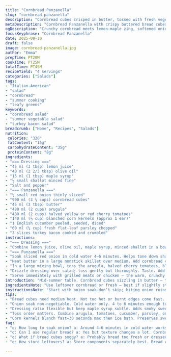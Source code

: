 ```yaml
---
title: "Cornbread Panzanella"
slug: "cornbread-panzanella"
description: "Cornbread cubes crisped in butter, tossed with fresh vegetables, peppery arugula, and a tangy maple-lemon dressing with garlic bite. Onion softened in cold water to tame harshness. Bacon crunch adds smoky pop. Summer colors, textures merging. Grilled meat or chicken waiting on the side. A salad that’s more than leaves – chewy, juicy, with bursts of corn sweetness and acidity. Timing matters, knowing when bread browns without burning, when onion stops biting, folding flavors gently but not limp."
metaDescription: "Cornbread Panzanella with crispy buttered bread cubes, sharp onion soak, tangy maple-lemon dressing, smoky turkey bacon, fresh veggies providing bright, layered textures."
ogDescription: "Crunchy cornbread meets lemon-maple zing, softened onion, arugula pepper, and bacon pop. Toss fast. Timing on bread browning and soak key for texture contrast."
focusKeyphrase: "Cornbread Panzanella"
date: 2025-09-10
draft: false
image: cornbread-panzanella.jpg
author: "Emma"
prepTime: PT20M
cookTime: PT25M
totalTime: PT45M
recipeYield: "4 servings"
categories: ["Salads"]
tags:
- "Italian-American"
- "salad"
- "cornbread"
- "summer cooking"
- "leafy greens"
keywords:
- "cornbread salad"
- "summer vegetable salad"
- "turkey bacon salad"
breadcrumb: ["Home", "Recipes", "Salads"]
nutrition: 
 calories: "320"
 fatContent: "15g"
 carbohydrateContent: "35g"
 proteinContent: "8g"
ingredients:
- "=== Dressing ==="
- "45 ml (3 tbsp) lemon juice"
- "40 ml (2 2/3 tbsp) olive oil"
- "15 ml (1 tbsp) maple syrup"
- "½ small shallot minced fine"
- "Salt and pepper"
- "=== Panzanella ==="
- "½ small red onion thinly sliced"
- "900 ml (3 ¾ cups) cornbread cubes"
- "45 ml (3 tbsp) butter"
- "480 ml (2 cups) arugula"
- "480 ml (2 cups) halved yellow or red cherry tomatoes"
- "140 ml (⅔ cup) blanched corn kernels (approx 1 ear)"
- "1 English cucumber peeled, seeded, diced"
- "60 ml (¼ cup) fresh flat-leaf parsley chopped"
- "3 slices turkey bacon cooked and crumbled"
instructions:
- "=== Dressing ==="
- "Combine lemon juice, olive oil, maple syrup, minced shallot in a bowl. Whisk briskly until glossy. Salt and pepper to taste. Set aside. The acidity and sweetness balance the robust bread and fresh veg."
- "=== Panzanella ==="
- "Soak sliced red onion in cold water 4–6 minutes. Helps tone down sharpness and remove sulfur bite but keep crispness. Drain well, pat dry."
- "Heat butter in a large nonstick skillet over medium. Add cornbread cubes; sauté, turning often so all sides brown lightly. Look for deep golden edges, not burnt spots – smells nutty, sounds crisping. Remove and let cool on a plate — cooling keeps cubes firm but tender inside."
- "In a large mixing bowl, toss the arugula, halved cherry tomatoes, blanched corn kernels, cucumber, parsley, softened onion, and cooled cornbread cubes."
- "Drizzle dressing over salad; toss gently but thoroughly. Taste. Add salt or more lemon if needed. The vinegar bite wakes the sweetness, bacon crunch brightens the earthy cornbread. Use turkey bacon for less fat, or omit for vegetarian, adding toasted pumpkin seeds for crunch."
- "Serve immediately with grilled meats or chicken – the warm, crunchy bread contrasts with fresh vegetables. Do not let it sit long; bread gets soggy fast."
introduction: "Mid-summer table. Cornbread cubes sizzling in butter – that crackle, smell of toasting. Sharp onion dipped in cold water; how water tames the bite but keeps brightness. Sweet cherry tomatoes, fresh cucumber — cool, crisp. Arugula pepper running through. Dressing sharp with lemon and maple syrup pulling contrasting notes. Tried plain vinaigrette before – lost the maple. Glad I added it. Bacon? Crucial chunk of smoky saltiness, a texture jump. Sub turkey bacon for less grease but miss a bit. Tangle of parsley, crisp corn kernels add pop. Salad isn’t just leaves, but a chorus of sweet, savory, crunch. Not to let sit—dryness fades fast. Know when bread’s golden enough. No black spots. Simple, yet layers inside each bite. Season with salt carefully; dressing can mask or mute. Learned that the hard way."
ingredientsNote: "Use leftover cornbread or fresh – best if slightly stale to hold up; fresh too soft, turns mushy. Butter browns better than oil here; milk solids add flavor and help crust. Shallot swaps well for garlic if you want subdued pungency; garlic harsher, can overpower. Maple syrup replaces sugar or honey, adding a subtle smoky sweetness matching cornbread nuance. Onion softened in cold water, never hot or it will lose crispness and color – quick soak just enough to tame sharp edges. Cherry tomatoes best fresh, bright colors; if lacking, grape tomatoes can work. Blanch corn quickly—30 seconds in boiling water, then ice bath to keep color and snap. Bacon optional but recommended – turkey bacon if watching fat, or smoked almonds if vegetarian twist. Parsley chopped fresh; dried won’t cut it here."
instructionsNote: "Start with onion soak—don’t skip; biting onion ruins balance. Timing on cornbread crucial; medium heat stops burning and develops toasty edges. Watch texture—if cubes too soft inside, bread too fresh or over-soaked. Let cubes cool before tossing or dressing wilts them. Combine tomatoes, cucumber, arugula, parsley and onion only after bread is ready—this keeps freshness. Pour vinaigrette over last to control sogginess; better to toss gently to preserve textures. Adjust acidity after tasting—the lemon-maple ratio is flexible, some seasons call for more citrus. Toss with crumbled bacon just before serving; keep warm bread contrast alive. If preparing ahead, keep components separate, toss right before eating. Could add finely sliced radishes for peppery snap, or diced avocado for richness but changes texture. Familiarity comes with practice – watch bread closely, loosenaroma cues, dress in stages. Not the salad to over-mix or to let rest long; crunchy edges fade quickly."
tips:
- "Bread cubes need medium heat. Not too hot or burnt edges come fast. Listen for subtle crackle, smell nuttiness; that’s your signal. Let cool fully after browning—hot crumbs soften veggies. Bread freshness matters; stale holds structure better, fresh ones get mushy too quick. Patience on browning rewards texture contrast."
- "Onion soak non-negotiable. Cold water only. 4 to 6 minutes enough to tame sulfur bite but keep snap. Hot water destroys crispness and color. After soak, drain and dry well or dressing dilutes. Sharpness should mellow but onion’s brightness stays. Avoid over-soak or salad turns watery, limp onion kills balance."
- "Dressing ratio flexible but keep maple syrup subtle. Adds smoky sweet without overpowering lemon’s sharp tang. Whisk briskly to emulsify fully; should feel glossy, not oily. Shallots can swap in for garlic if you want milder pungency. Salt carefully post whisking; uneven seasoning dulls profile or masks bread’s toasted flavor."
- "Toss order matters. Combine arugula, tomatoes, cucumber, parsley, onion only after bread cools to keep greens crisp. Pour dressing over last; fold gently to preserve textures. Toss with crumbled turkey bacon right before serving to keep smoky crunch intact. For vegetarians, toasted pumpkin or smoked almonds add crunch substitute."
- "Corn kernels blanch fast—30 seconds max then ice bath. Preserves sweetness, color, crunch. Over-blanch ruins snap and dulls taste. Watch cornbread cubes closely during sauté; inside softness indicates bread too fresh or soaked too long. Cooked bacon, dressing, and bread create layered texture bursts; timing on each affects final mouthfeel."
faq:
- "q: How long to soak onion? a: Around 4–6 minutes in cold water works. Longer over-softens; shorter leaves bite too sharp. Drain and dry after soak very important. Not cold water loses crispness, heat ruins color."
- "q: Can I use regular bread? a: Yes but texture changes a lot. Cornbread’s crumb and slight sweetness unique. Regular bread needs drying out or toasting longer to hold up. Butter browning adds flavor unique to cornbread."
- "q: What if bread cubes soggy? a: Probably bread too fresh or dressed before cooling. Cool cubes fully after sauté. Add dressing last and toss lightly. Avoid over-soaking onion or watery veggies leaking. Crisp edges key to contrast."
- "q: How store leftovers? a: Store components separately best. Bread cubes and dressing in separate containers. Toss veggies fresh before serving again. Refrigerate; salad texture fades fast otherwise. No sitting too long or bread sogs quickly."

---
```

